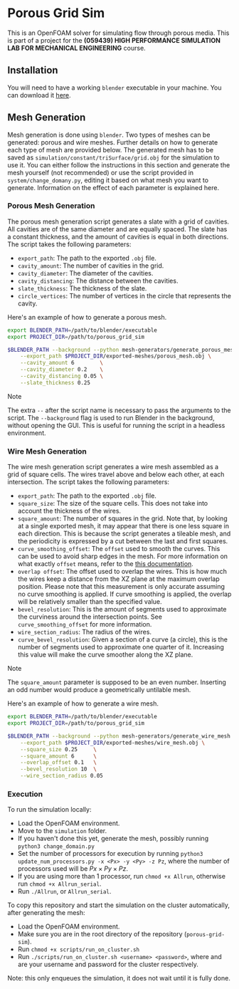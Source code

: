 # Porous Grid Sim

This is an OpenFOAM solver for simulating flow through porous media. This is
part of a project for the **(059439) HIGH PERFORMANCE SIMULATION LAB FOR
MECHANICAL ENGINEERING** course.

## Installation

You will need to have a working `blender` executable in your machine. You can download it
[here](https://www.blender.org/download/).


## Mesh Generation

Mesh generation is done using `blender`. Two types of meshes can be
generated: porous and wire meshes. Further details on how to generate each type
of mesh are provided below. The generated mesh has to be saved as
`simulation/constant/triSurface/grid.obj` for the simulation to use it.
You can either follow the instructions in this section and generate the mesh yourself
(not recommended) or use the script provided in `system/change_domany.py`, editing
it based on what mesh you want to generate. Information on the effect of each parameter
is explained here.

### Porous Mesh Generation

The porous mesh generation script generates a slate with a grid of cavities. All
cavities are of the same diameter and are equally spaced. The slate has a
constant thickness, and the amount of cavities is equal in both directions.
The script takes the following parameters:

- `export_path`: The path to the exported `.obj` file.
- `cavity_amount`: The number of cavities in the grid.
- `cavity_diameter`: The diameter of the cavities.
- `cavity_distancing`: The distance between the cavities.
- `slate_thickness`: The thickness of the slate.
- `circle_vertices`: The number of vertices in the circle that represents the
  cavity.

Here's an example of how to generate a porous mesh.

```bash
export BLENDER_PATH=/path/to/blender/executable
export PROJECT_DIR=/path/to/porous_grid_sim
```

```bash
$BLENDER_PATH --background --python mesh-generators/generate_porous_mesh.py -- \
    --export_path $PROJECT_DIR/exported-meshes/porous_mesh.obj \
    --cavity_amount 6        \
    --cavity_diameter 0.2    \
    --cavity_distancing 0.05 \
    --slate_thickness 0.25
```

> [!NOTE]
> The extra `--` after the script name is necessary to pass the arguments to
> the script. The `--background` flag is used to run Blender in the background,
> without opening the GUI. This is useful for running the script in a headless
> environment.

### Wire Mesh Generation

The wire mesh generation script generates a wire mesh assembled as a grid of
square cells. The wires travel above and below each other, at each intersection.
The script takes the following parameters:

- `export_path`: The path to the exported `.obj` file.
- `square_size`: The size of the square cells. This does not take into account
  the thickness of the wires.
- `square_amount`: The number of squares in the grid. Note that, by looking at
  a single exported mesh, it may appear that there is one less square in each
  direction. This is because the script generates a tileable mesh, and the
  periodicity is expressed by a cut between the last and first squares.
- `curve_smoothing_offset`: The `offset` used to smooth the curves. This can be
  used to avoid sharp edges in the mesh. For more information on what exactly
  `offset` means, refer to the [this documentation](https://docs.blender.org/manual/en/latest/modeling/modifiers/generate/bevel.html#options).
- `overlap offset`: The offset used to overlap the wires. This is how much the
  wires keep a distance from the XZ plane at the maximum overlap position.
  Please note that this measurement is only accurate assuming no curve smoothing
  is applied. If curve smoothing is applied, the overlap will be relatively
  smaller than the specified value.
- `bevel_resolution`: This is the amount of segments used to approximate the
  curviness around the intersection points. See `curve_smoothing_offset` for more
  information.
- `wire_section_radius`: The radius of the wires.
- `curve_bevel_resolution`: Given a section of a curve (a circle), this is the
  number of segments used to approximate one quarter of it. Increasing this
  value will make the curve smoother along the XZ plane.

> [!NOTE]
> The `square_amount` parameter is supposed to be an even number. Inserting an
> odd number would produce a geometrically untilable mesh.

Here's an example of how to generate a wire mesh.

```bash
export BLENDER_PATH=/path/to/blender/executable
export PROJECT_DIR=/path/to/porous_grid_sim
```

```bash
$BLENDER_PATH --background --python mesh-generators/generate_wire_mesh.py -- \
    --export_path $PROJECT_DIR/exported-meshes/wire_mesh.obj \
    --square_size 0.25     \
    --square_amount 6      \
    --overlap_offset 0.1   \
    --bevel_resolution 10  \
    --wire_section_radius 0.05
```


### Execution

To run the simulation locally:

- Load the OpenFOAM environment.
- Move to the `simulation` folder.
- If you haven't done this yet, generate the mesh, possibly running `python3 change_domain.py`
- Set the number of processors for execution by running `python3 update_num_processors.py -x <Px> -y <Py> -z Pz`, where the number of processors used will be $Px \times Py \times Pz$.
- If you are using more than 1 processor, run `chmod +x Allrun`, otherwise run `chmod +x Allrun_serial`.
- Run `./Allrun`, or `Allrun_serial`.

To copy this repository and start the simulation on the cluster automatically, after generating the mesh:

- Load the OpenFOAM environment.
- Make sure you are in the root directory of the repository (`porous-grid-sim`).
- Run `chmod +x scripts/run_on_cluster.sh`
- Run `./scripts/run_on_cluster.sh <username> <password>`, where <username> and <password> are your username and password for the cluster respectively.

Note: this only enqueues the simulation, it does not wait until it is fully done.